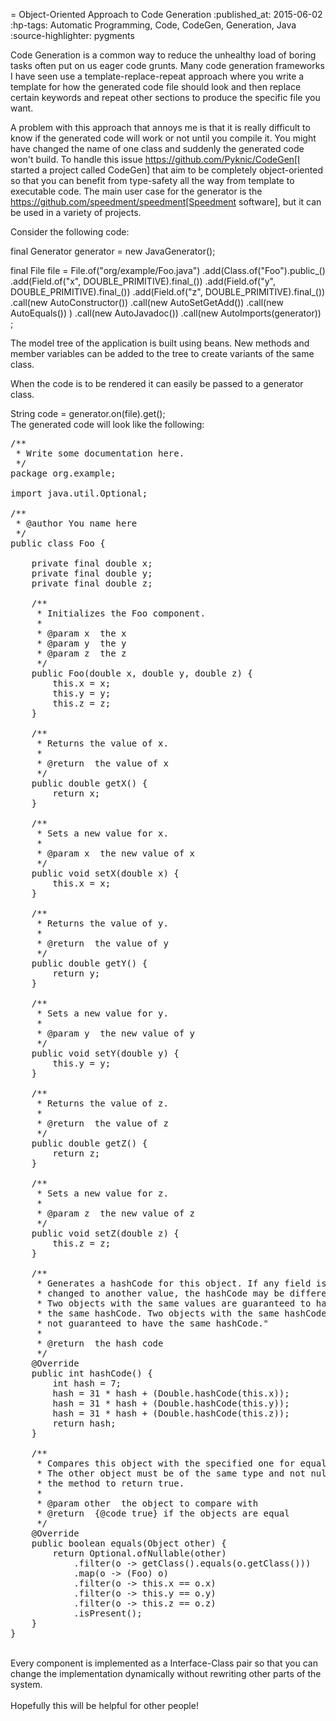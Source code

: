 = Object-Oriented Approach to Code Generation
:published_at: 2015-06-02
:hp-tags: Automatic Programming, Code, CodeGen, Generation, Java
:source-highlighter: pygments

Code Generation is a common way to reduce the unhealthy load of boring tasks often put on us eager code grunts. Many code generation frameworks I have seen use a template-replace-repeat approach where you write a template for how the generated code file should look and then replace certain keywords and repeat other sections to produce the specific file you want.

A problem with this approach that annoys me is that it is really difficult to know if the generated code will work or not until you compile it. You might have changed the name of one class and suddenly the generated code won't build. To handle this issue https://github.com/Pyknic/CodeGen[I started a project called CodeGen] that aim to be completely object-oriented so that you can benefit from type-safety all the way from template to executable code. The main user case for the generator is the https://github.com/speedment/speedment[Speedment software], but it can be used in a variety of projects.

Consider the following code:


final Generator generator = new JavaGenerator();

final File file = File.of("org/example/Foo.java")
    .add(Class.of("Foo").public_()
        .add(Field.of("x", DOUBLE_PRIMITIVE).final_())
        .add(Field.of("y", DOUBLE_PRIMITIVE).final_())
        .add(Field.of("z", DOUBLE_PRIMITIVE).final_())
        .call(new AutoConstructor())
        .call(new AutoSetGetAdd())
        .call(new AutoEquals())
    )
    .call(new AutoJavadoc())
    .call(new AutoImports(generator))
;

The model tree of the application is built using beans. New methods and member variables can be added to the tree to create variants of the same class.

When the code is to be rendered it can easily be passed to a generator class.


String code = generator.on(file).get();
</pre>
<br />
The generated code will look like the following:<br />
<pre name="code" class="java">/**
 * Write some documentation here.
 */
package org.example;

import java.util.Optional;

/**
 * @author You name here
 */
public class Foo {

    private final double x;
    private final double y;
    private final double z;

    /**
     * Initializes the Foo component.
     *
     * @param x  the x
     * @param y  the y
     * @param z  the z
     */
    public Foo(double x, double y, double z) {
        this.x = x;
        this.y = y;
        this.z = z;
    }

    /**
     * Returns the value of x.
     *
     * @return  the value of x
     */
    public double getX() {
        return x;
    }

    /**
     * Sets a new value for x.
     *
     * @param x  the new value of x
     */
    public void setX(double x) {
        this.x = x;
    }

    /**
     * Returns the value of y.
     *
     * @return  the value of y
     */
    public double getY() {
        return y;
    }

    /**
     * Sets a new value for y.
     *
     * @param y  the new value of y
     */
    public void setY(double y) {
        this.y = y;
    }

    /**
     * Returns the value of z.
     *
     * @return  the value of z
     */
    public double getZ() {
        return z;
    }

    /**
     * Sets a new value for z.
     *
     * @param z  the new value of z
     */
    public void setZ(double z) {
        this.z = z;
    }

    /**
     * Generates a hashCode for this object. If any field is
     * changed to another value, the hashCode may be different.
     * Two objects with the same values are guaranteed to have
     * the same hashCode. Two objects with the same hashCode are
     * not guaranteed to have the same hashCode."
     *
     * @return  the hash code
     */
    @Override
    public int hashCode() {
        int hash = 7;
        hash = 31 * hash + (Double.hashCode(this.x));
        hash = 31 * hash + (Double.hashCode(this.y));
        hash = 31 * hash + (Double.hashCode(this.z));
        return hash;
    }

    /**
     * Compares this object with the specified one for equality.
     * The other object must be of the same type and not null for
     * the method to return true.
     *
     * @param other  the object to compare with
     * @return  {@code true} if the objects are equal
     */
    @Override
    public boolean equals(Object other) {
        return Optional.ofNullable(other)
            .filter(o -> getClass().equals(o.getClass()))
            .map(o -> (Foo) o)
            .filter(o -> this.x == o.x)
            .filter(o -> this.y == o.y)
            .filter(o -> this.z == o.z)
            .isPresent();
    }
} 
</pre>
<br />
Every component is implemented as a Interface-Class pair so that you can change the implementation dynamically without rewriting other parts of the system.<br />
<br />
Hopefully this will be helpful for other people!
